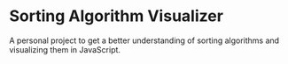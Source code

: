 # Sorting Algorithm Visualizer

A personal project to get a better understanding of sorting algorithms and visualizing them in JavaScript.
